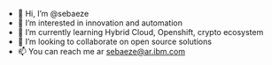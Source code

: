 - 👋 Hi, I’m @sebaeze
- 👀 I’m interested in innovation and automation
- 🌱 I’m currently learning Hybrid Cloud, Openshift, crypto ecosystem
- 💞️ I’m looking to collaborate on open source solutions
- 📫 You can reach me ar sebaeze@ar.ibm.com   

<!---
sebaeze/sebaeze is a ✨ special ✨ repository because its `README.md` (this file) appears on your GitHub profile.
You can click the Preview link to take a look at your changes.
--->
